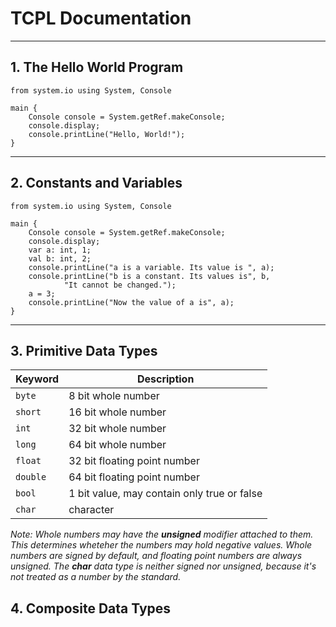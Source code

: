 # TCPL Documentation
---
## 1. The Hello World Program

```
from system.io using System, Console

main {
    Console console = System.getRef.makeConsole;
    console.display;
    console.printLine("Hello, World!");
}

```
---
## 2. Constants and Variables

```
from system.io using System, Console

main {
    Console console = System.getRef.makeConsole;
    console.display;
    var a: int, 1;
    val b: int, 2;
    console.printLine("a is a variable. Its value is ", a);
    console.printLine("b is a constant. Its values is", b,
            "It cannot be changed.");
    a = 3;
    console.printLine("Now the value of a is", a);
}
```
---
## 3. Primitive Data Types

| Keyword  | Description                                 |
|----------|---------------------------------------------|
| `byte`   | 8 bit whole number                          |
| `short`  | 16 bit whole number                         |
| `int`    | 32 bit whole number                         |
| `long`   | 64 bit whole number                         |
| `float`  | 32 bit floating point number                |
| `double` | 64 bit floating point number                |
| `bool`   | 1 bit value, may contain only true or false |
| `char`   | character                                   |

*Note: Whole numbers may have the **unsigned** modifier attached to them.
This determines wheteher the numbers may hold negative values. Whole
numbers are signed by default, and floating point numbers are always
unsigned. The **char** data type is neither signed nor unsigned, because
it's not treated as a number by the standard.*

## 4. Composite Data Types

